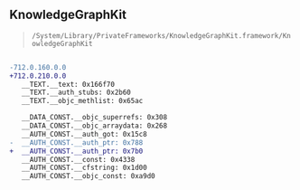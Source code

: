 ## KnowledgeGraphKit

> `/System/Library/PrivateFrameworks/KnowledgeGraphKit.framework/KnowledgeGraphKit`

```diff

-712.0.160.0.0
+712.0.210.0.0
   __TEXT.__text: 0x166f70
   __TEXT.__auth_stubs: 0x2b60
   __TEXT.__objc_methlist: 0x65ac

   __DATA_CONST.__objc_superrefs: 0x308
   __DATA_CONST.__objc_arraydata: 0x268
   __AUTH_CONST.__auth_got: 0x15c8
-  __AUTH_CONST.__auth_ptr: 0x788
+  __AUTH_CONST.__auth_ptr: 0x7b0
   __AUTH_CONST.__const: 0x4338
   __AUTH_CONST.__cfstring: 0x1d00
   __AUTH_CONST.__objc_const: 0xa9d0

```
